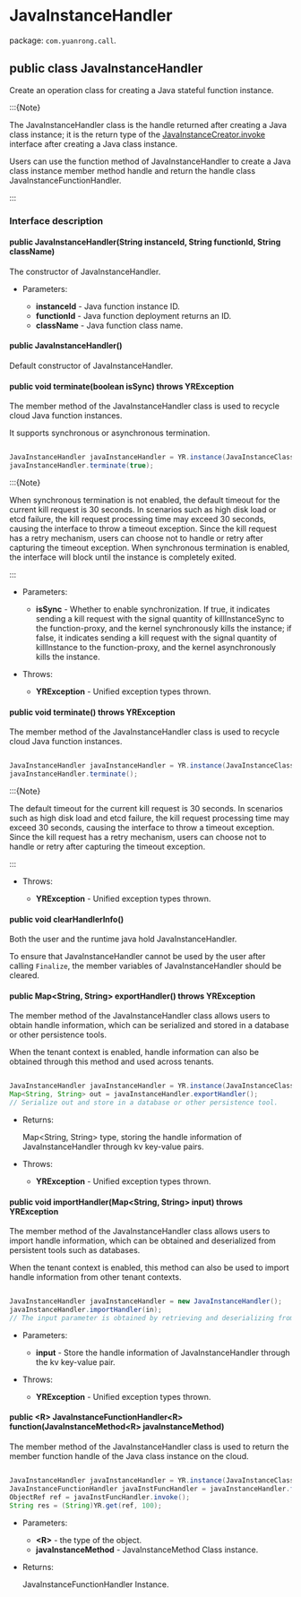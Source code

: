 # JavaInstanceHandler

package: `com.yuanrong.call`.

## public class JavaInstanceHandler

Create an operation class for creating a Java stateful function instance.

:::{Note}

The JavaInstanceHandler class is the handle returned after creating a Java class instance; it is the return type of the [JavaInstanceCreator.invoke](JavaInstanceCreator.md) interface after creating a Java class instance.

Users can use the function method of JavaInstanceHandler to create a Java class instance member method handle and return the handle class JavaInstanceFunctionHandler.

:::

### Interface description

#### public JavaInstanceHandler(String instanceId, String functionId, String className)

The constructor of JavaInstanceHandler.

- Parameters:

   - **instanceId** - Java function instance ID.
   - **functionId** - Java function deployment returns an ID.
   - **className** - Java function class name.

#### public JavaInstanceHandler()

Default constructor of JavaInstanceHandler.

#### public void terminate(boolean isSync) throws YRException

The member method of the JavaInstanceHandler class is used to recycle cloud Java function instances.

It supports synchronous or asynchronous termination.

```java

JavaInstanceHandler javaInstanceHandler = YR.instance(JavaInstanceClass.of("com.example.YrlibHandler$MyYRApp")).setUrn("sn:cn:yrk:12345678901234561234567890123456:function:0-opc-opc:$latest").invoke();
javaInstanceHandler.terminate(true);
```

:::{Note}

When synchronous termination is not enabled, the default timeout for the current kill request is 30 seconds. In scenarios such as high disk load or etcd failure, the kill request processing time may exceed 30 seconds, causing the interface to throw a timeout exception. Since the kill request has a retry mechanism, users can choose not to handle or retry after capturing the timeout exception. When synchronous termination is enabled, the interface will block until the instance is completely exited.

:::

- Parameters:

   - **isSync** - Whether to enable synchronization. If true, it indicates sending a kill request with the signal quantity of killInstanceSync to the function-proxy, and the kernel synchronously kills the instance; if false, it indicates sending a kill request with the signal quantity of killInstance to the function-proxy, and the kernel asynchronously kills the instance.

- Throws:

   - **YRException** - Unified exception types thrown.

#### public void terminate() throws YRException

The member method of the JavaInstanceHandler class is used to recycle cloud Java function instances.

```java

JavaInstanceHandler javaInstanceHandler = YR.instance(JavaInstanceClass.of("com.example.YrlibHandler$MyYRApp")).setUrn("sn:cn:yrk:12345678901234561234567890123456:function:0-opc-opc:$latest").invoke();
javaInstanceHandler.terminate();
```

:::{Note}

The default timeout for the current kill request is 30 seconds. In scenarios such as high disk load and etcd failure, the kill request processing time may exceed 30 seconds, causing the interface to throw a timeout exception. Since the kill request has a retry mechanism, users can choose not to handle or retry after capturing the timeout exception.

:::

- Throws:

   - **YRException** - Unified exception types thrown.

#### public void clearHandlerInfo()

Both the user and the runtime java hold JavaInstanceHandler.

To ensure that JavaInstanceHandler cannot be used by the user after calling `Finalize`, the member variables of JavaInstanceHandler should be cleared.

#### public Map<String, String> exportHandler() throws YRException

The member method of the JavaInstanceHandler class allows users to obtain handle information, which can be serialized and stored in a database or other persistence tools.

When the tenant context is enabled, handle information can also be obtained through this method and used across tenants.

```java

JavaInstanceHandler javaInstanceHandler = YR.instance(JavaInstanceClass.of("com.example.YrlibHandler$MyYRApp")).setUrn("sn:cn:yrk:12345678901234561234567890123456:function:0-opc-opc:$latest").invoke();
Map<String, String> out = javaInstanceHandler.exportHandler();
// Serialize out and store in a database or other persistence tool.
```

- Returns:

    Map<String, String> type, storing the handle information of JavaInstanceHandler through kv key-value pairs.

- Throws:

   - **YRException** - Unified exception types thrown.

#### public void importHandler(Map<String, String> input) throws YRException

The member method of the JavaInstanceHandler class allows users to import handle information, which can be obtained and deserialized from persistent tools such as databases.

When the tenant context is enabled, this method can also be used to import handle information from other tenant contexts.

```java

JavaInstanceHandler javaInstanceHandler = new JavaInstanceHandler();
javaInstanceHandler.importHandler(in);
// The input parameter is obtained by retrieving and deserializing from a database or other persistent storage.
```

- Parameters:

   - **input** - Store the handle information of JavaInstanceHandler through the kv key-value pair.

- Throws:

   - **YRException** - Unified exception types thrown.

#### public &lt;R&gt; JavaInstanceFunctionHandler&lt;R&gt; function(JavaInstanceMethod&lt;R&gt; javaInstanceMethod)

The member method of the JavaInstanceHandler class is used to return the member function handle of the Java class instance on the cloud.

```java

JavaInstanceHandler javaInstanceHandler = YR.instance(JavaInstanceClass.of("com.example.YrlibHandler$MyYRApp")).setUrn("sn:cn:yrk:12345678901234561234567890123456:function:0-opc-opc:$latest").invoke();
JavaInstanceFunctionHandler javaInstFuncHandler = javaInstanceHandler.function(JavaInstanceMethod.of("smallCall", String.class))
ObjectRef ref = javaInstFuncHandler.invoke();
String res = (String)YR.get(ref, 100);
```

- Parameters:

   - **&lt;R&gt;** - the type of the object.
   - **javaInstanceMethod** - JavaInstanceMethod Class instance.

- Returns:

    JavaInstanceFunctionHandler Instance.